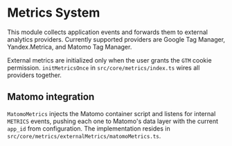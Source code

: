 # Metrics System

This module collects application events and forwards them to external analytics providers.
Currently supported providers are Google Tag Manager, Yandex.Metrica, and Matomo Tag Manager.

External metrics are initialized only when the user grants the `GTM` cookie permission.
`initMetricsOnce` in `src/core/metrics/index.ts` wires all providers together.

## Matomo integration

`MatomoMetrics` injects the Matomo container script and listens for internal `METRICS` events, pushing each one to Matomo's data layer with the current `app_id` from configuration. The implementation resides in
`src/core/metrics/externalMetrics/matomoMetrics.ts`.
